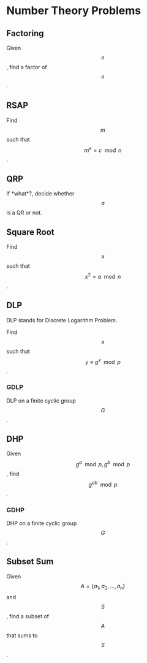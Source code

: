# Number Theory Problems

## Factoring

Given $$n$$, find a factor of $$n$$.

## RSAP

Find $$m$$such that $$m^e=c\mod n$$.

## QRP

If \*what\*?, decide whether $$a$$is a QR or not.

## Square Root

Find $$x$$ such that $$x^2=a\mod n$$.

## DLP

DLP stands for Discrete Logarithm Problem.

Find $$x$$such that $$y\equiv g^x\mod p$$.

### GDLP

DLP on a finite cyclic group $$G$$.

## DHP

Given $$g^a\mod p, g^b\mod p$$, find $$g^{ab}\mod p$$.

### GDHP

DHP on a finite cyclic group $$G$$.

## Subset Sum

Given $$A=\{a_1,a_2,\dots, a_n\}$$and $$S$$, find a subset of $$A$$that sums to$$S$$.



